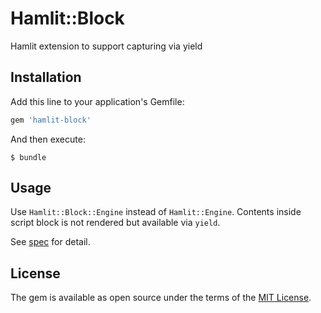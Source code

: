 # Hamlit::Block

Hamlit extension to support capturing via yield

## Installation

Add this line to your application's Gemfile:

```ruby
gem 'hamlit-block'
```

And then execute:

    $ bundle

## Usage

Use `Hamlit::Block::Engine` instead of `Hamlit::Engine`. Contents inside script block is not rendered but available via `yield`.

See [spec](spec/hamlit/block_spec.rb) for detail.

## License

The gem is available as open source under the terms of the [MIT License](http://opensource.org/licenses/MIT).
